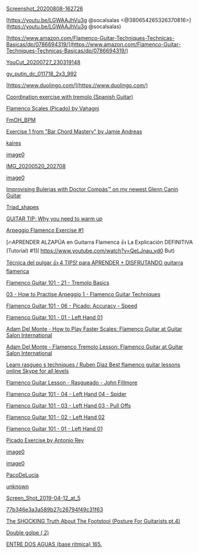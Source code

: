 [Screenshot_20200808-162726](https://cdn.discordapp.com/attachments/475597136893968385/741665947986690089/Screenshot_20200808-162726.jpg)

[https://youtu.be/LGWAAJhVu3g
@socalsalas <@380654265326370816>](https://youtu.be/LGWAAJhVu3g
@socalsalas)

[https://www.amazon.com/Flamenco-Guitar-Techniques-Technicas-Basicas/dp/0786694319/](https://www.amazon.com/Flamenco-Guitar-Techniques-Technicas-Basicas/dp/0786694319/)

[YouCut_20200727_230319148](https://cdn.discordapp.com/attachments/475597136893968385/737430164853620807/YouCut_20200727_230319148.mp4)

[gy_putin_dc_011718_2x3_992](https://cdn.discordapp.com/attachments/475597136893968385/731633832809332867/gy_putin_dc_011718_2x3_992.png)

[https://www.duolingo.com/](https://www.duolingo.com/)

[Coordination exercise with tremolo (Spanish Guitar)](https://youtu.be/h7jjO5is-nE)

[Flamenco Scales (Picado) by Vahagni](https://youtu.be/qkl6hlQB8bA)

[FmOH_BPM](https://cdn.discordapp.com/attachments/475597136893968385/725118896201400430/FmOH_BPM.pdf)

[Exercise 1 from &quot;Bar Chord Mastery&quot; by Jamie Andreas](https://youtu.be/kf0qAtk2lBY)

[kaires](https://cdn.discordapp.com/attachments/475597136893968385/712783328662782003/kaires.jpg)

[image0](https://cdn.discordapp.com/attachments/475597136893968385/712725556302577694/image0.jpg)

[IMG_20200520_202708](https://cdn.discordapp.com/attachments/475597136893968385/712718191939289149/IMG_20200520_202708.jpg)

[image0](https://cdn.discordapp.com/attachments/475597136893968385/712717844957364224/image0.jpg)

[Improvising Bulerias with Doctor Compás™ on my newest Glenn Canin Guitar](https://www.youtube.com/watch?v=KGLwNu70wg4)

[Triad_shapes](https://cdn.discordapp.com/attachments/475597136893968385/696737278508138556/Triad_shapes.jpg)

[GUITAR TIP: Why you need to warm up](https://www.youtube.com/watch?v=NgY2S_zoPoc)

[Arpeggio Flamenco Exercise #1](https://www.youtube.com/watch?v=qxKbeS-bXjw&t=52s)

[🔥APRENDER ALZAPÚA en Guitarra Flamenca 👍 La Explicación DEFINITIVA (Tutorial) #1](
https://www.youtube.com/watch?v=QeLJnau_yd0
But)

[Técnica del pulgar 👍 4 TIPS! para APRENDER + DISFRUTANDO guitarra flamenca](https://www.youtube.com/watch?v=JYECLzGHxBA&t=4s)

[Flamenco Guitar 101 - 21 - Tremolo Basics](https://www.youtube.com/watch?v=MplK8mwxf7M)

[03 - How to Practise Arpeggio 1 - Flamenco Guitar Techniques](https://www.youtube.com/watch?v=CqNJ96OIQrU&t=144s)

[Flamenco Guitar 101 - 06 - Picado: Accuracy - Speed](https://www.youtube.com/watch?v=6tukF1vU5NE)

[Flamenco Guitar 101 - 01 - Left Hand 01](https://www.youtube.com/watch?v=IRQa7Eo_KzE)

[Adam Del Monte - How to Play Faster Scales: Flamenco Guitar at Guitar Salon International](https://www.youtube.com/watch?v=9ls9avz03oA&t=4s)

[Adam Del Monte - Flamenco Tremolo Lesson: Flamenco Guitar at Guitar Salon International](https://www.youtube.com/watch?v=UIC4PScblMY)

[Learn rasgueo s techniques / Ruben Diaz Best flamenco guitar lessons online Skype for all levels](https://www.youtube.com/watch?v=iABIfT3ZKWY)

[Flamenco Guitar Lesson - Rasgueado - John Fillmore](https://www.youtube.com/watch?reload=9&v=dEJRvIo66Z8)

[Flamenco Guitar 101 - 04 - Left Hand 04 - Spider](https://www.youtube.com/watch?v=FK7VsV7BfS0)

[Flamenco Guitar 101 - 03 - Left Hand 03 - Pull Offs](https://www.youtube.com/watch?v=3CftB0_Vr5M)

[Flamenco Guitar 101 - 02 - Left Hand 02](https://www.youtube.com/watch?v=C3y1uokYL9s)

[Flamenco Guitar 101 - 01 - Left Hand 01](https://www.youtube.com/watch?v=IRQa7Eo_KzE)

[Picado Exercise by Antonio Rey](https://www.youtube.com/watch?v=79VCtdZodnU)

[image0](https://cdn.discordapp.com/attachments/475597136893968385/588574024808923152/image0.jpg)

[image0](https://cdn.discordapp.com/attachments/475597136893968385/569246438458917006/image0.jpg)

[PacoDeLucia](https://cdn.discordapp.com/attachments/475597136893968385/566164570163511296/PacoDeLucia.jpg)

[unknown](https://cdn.discordapp.com/attachments/475597136893968385/566158442205806594/unknown.png)

[Screen_Shot_2019-04-12_at_5](https://cdn.discordapp.com/attachments/475597136893968385/565980260995432448/Screen_Shot_2019-04-12_at_5.21.32_am.png)

[77b346e3a3a589b27c26794f49c31f63](https://cdn.discordapp.com/attachments/475597136893968385/565786077961650176/Classical-Guitar-Posture.jpghttps://cdn.discordapp.com/attachments/475597136893968385/565786077961650177/77b346e3a3a589b27c26794f49c31f63.jpg)

[The SHOCKING Truth About The Footstool (Posture For Guitarists pt.4)](https://youtu.be/RCnssVcaN_4)

[Double golpe ( 2)](https://www.youtube.com/watch?v=US0KiNKVq6Q)

[ENTRE DOS AGUAS (base ritmica) 165.](https://youtu.be/ro-foQ7IqSk)

